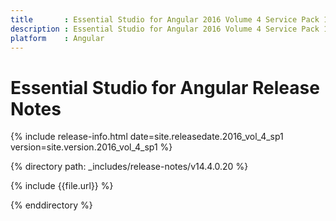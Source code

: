 ```yaml
---
title 		: Essential Studio for Angular 2016 Volume 4 Service Pack 1  Release Notes
description : Essential Studio for Angular 2016 Volume 4 Service Pack 1  Release Notes
platform 	: Angular
---
```


# Essential Studio for Angular Release Notes

{% include release-info.html date=site.releasedate.2016_vol_4_sp1 version=site.version.2016_vol_4_sp1 %} 

{% directory path: _includes/release-notes/v14.4.0.20 %}

{% include {{file.url}} %}

{% enddirectory %}